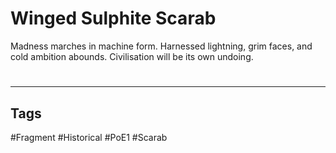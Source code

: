 # Winged Sulphite Scarab
Madness marches in machine form. Harnessed lightning, grim faces, and cold ambition abounds. Civilisation will be its own undoing.

#
---
## Tags
#Fragment
#Historical 
#PoE1 
#Scarab 